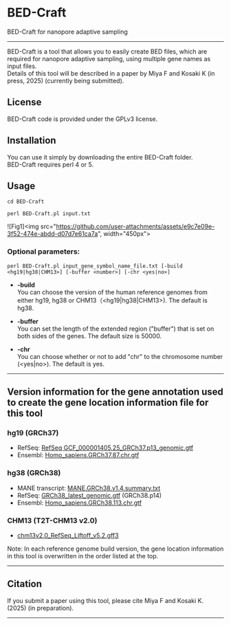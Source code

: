 # BED-Craft
BED-Craft for nanopore adaptive sampling

<hr>

BED-Craft is a tool that allows you to easily create BED files, which are required for nanopore adaptive sampling, using multiple gene names as input files.  
Details of this tool will be described in a paper by Miya F and Kosaki K (in press, 2025) (currently being submitted).




## License
BED-Craft code is provided under the GPLv3 license.

## Installation
You can use it simply by downloading the entire BED-Craft folder.  
BED-Craft requires perl 4 or 5.

## Usage
```cd BED-Craft```  
 
```perl BED-Craft.pl input.txt```  


![Fig1]<img src="https://github.com/user-attachments/assets/e9c7e09e-3f52-474e-abdd-d07d7e61ca7a", width="450px">


  
### Optional parameters:  

```perl BED-Craft.pl input_gene_symbol_name_file.txt [-build <hg19|hg38|CHM13>] [-buffer <number>] [-chr <yes|no>]```

* **-build**  
You can choose the version of the human reference genomes from either hg19, hg38 or CHM13（<hg19|hg38|CHM13>). The default is hg38.  
 
* **-buffer**  
You can set the length of the extended region ("buffer") that is set on both sides of the genes. The default size is 50000. 
 
* **-chr**  
  You can choose whether or not to add "chr" to the chromosome number (<yes|no>). The default is yes.  
  
<hr>  
  
## Version information for the gene annotation used to create the gene location information file for this tool

### hg19 (GRCh37)
* RefSeq: <a href="https://ftp.ncbi.nlm.nih.gov/refseq/H_sapiens/annotation/GRCh37_latest/refseq_identifiers/">RefSeq GCF_000001405.25_GRCh37.p13_genomic.gtf</a>  
* Ensembl: <a href="https://ftp.ensembl.org/pub/grch37/release-87/gtf/homo_sapiens/Homo_sapiens.GRCh37.87.chr.gtf.gz">Homo_sapiens.GRCh37.87.chr.gtf</a>  

### hg38 (GRCh38)
* MANE transcript: <a href="https://ftp.ncbi.nlm.nih.gov/refseq/MANE/MANE_human/">MANE.GRCh38.v1.4.summary.txt</a>  
* RefSeq: <a href="https://ftp.ncbi.nlm.nih.gov/refseq/H_sapiens/annotation/GRCh38_latest/refseq_identifiers/">GRCh38_latest_genomic.gtf</a> (GRCh38.p14)    
* Ensembl: <a href="https://ftp.ensembl.org/pub/release-113/gtf/homo_sapiens/">Homo_sapiens.GRCh38.113.chr.gtf</a>  

### CHM13 (T2T-CHM13 v2.0)
* <a href="https://github.com/marbl/CHM13">chm13v2.0_RefSeq_Liftoff_v5.2.gff3</a>  
  
Note: In each reference genome build version, the gene location information in this tool is overwritten in the order listed at the top.  
    
<hr>  
    
## Citation
If you submit a paper using this tool, please cite Miya F and Kosaki K. (2025) (in preparation).  

<hr>  
    
